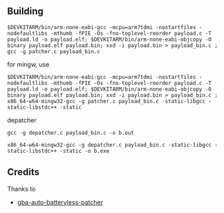 ## Building

`$DEVKITARM/bin/arm-none-eabi-gcc -mcpu=arm7tdmi -nostartfiles -nodefaultlibs -mthumb -fPIE -Os -fno-toplevel-reorder payload.c -T payload.ld -o payload.elf; $DEVKITARM/bin/arm-none-eabi-objcopy -O binary payload.elf payload.bin; xxd -i payload.bin > payload_bin.c ; gcc -g patcher.c payload_bin.c`

for mingw, use

`$DEVKITARM/bin/arm-none-eabi-gcc -mcpu=arm7tdmi -nostartfiles -nodefaultlibs -mthumb -fPIE -Os -fno-toplevel-reorder payload.c -T payload.ld -o payload.elf; $DEVKITARM/bin/arm-none-eabi-objcopy -O binary payload.elf payload.bin; xxd -i payload.bin > payload_bin.c ; x86_64-w64-mingw32-gcc -g patcher.c payload_bin.c -static-libgcc -static-libstdc++ -static`

depatcher

`gcc -g depatcher.c payload_bin.c -o b.out`

`x86_64-w64-mingw32-gcc -g depatcher.c payload_bin.c -static-libgcc -static-libstdc++ -static -o b.exe`

## Credits

Thanks to
- [gba-auto-batteryless-patcher](https://github.com/metroid-maniac/gba-auto-batteryless-patcher) 